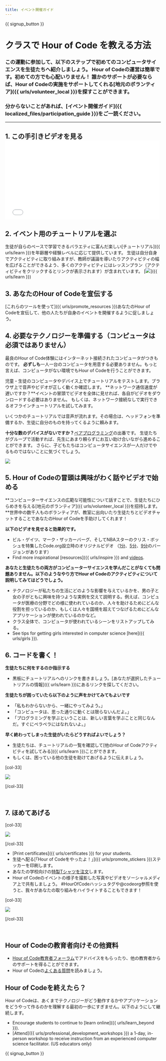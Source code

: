 ```yaml
---
title: イベント開催ガイド
---
```


{{ signup_button }}

# クラスで Hour of Code を教える方法

### この運動に参加して、以下のステップで初めてのコンピュータサイエンスを生徒たちへ紹介しましょう。 Hour of Codeの運営は簡単です。初めての方でも心配いりません！ 誰かのサポートが必要ならば、Hour of Codeの実施をサポートしてくれる[地元のボランティア]({{ urls/volunteer_local }})を探すことができます。

### 分からないことがあれば、[イベント開催ガイド]({{ localized_files/participation_guide }})をご一読ください。

* * *

## 1. この手引きビデオを見る <iframe width="500" height="255" src="//www.youtube.com/embed/SrnvvWDm73k" frameborder="0" allowfullscreen mark="crwd-mark"></iframe> 

## 2. イベント用のチュートリアルを選ぶ

生徒が自らのペースで学習できるバラエティに富んだ楽しい[チュートリアル]({{ urls/learn }})を年齢層や経験レベルに応じて提供しています。 生徒は自分自身でアクティビティに取り組みますが、教師が議論を導いたりアクティビティの幅を広げることができるよう、多くのアクティビティにはレッスンプラン（アクティビティをクリックするとリンクが表示されます）が含まれています。 [![](/images/fit-700/tutorials.png)]({{ urls/learn }})

## 3. あなたのHour of Codeを宣伝する

[これらのツールを使って]({{ urls/promote_resources }})あなたのHour of Codeを宣伝して、他の人たちが自身のイベントを開催するように促しましょう。

## 4. 必要なテクノロジーを準備する（コンピュータは必須ではありません）

最良のHour of Code体験にはインターネット接続されたコンピュータがつきものです。 **必ずしも**一人一台のコンピュータを用意する必要ありません。もっと言えば、コンピュータがない環境でもHour of Codeを行うことができます。

児童・生徒のコンピュータやデバイス上でチュートリアルをテストします。ブラウザ上で音声やビデオが正しく動くか確認します。 **ネットワーク通信速度が遅いですか？**イベントの冒頭でビデオを全体に見せれば、各自がビデオをダウンロードする必要はありません。 もしくは、ネットワーク接続なしで実行できるオフラインチュートリアルを試してみます。

いくつかのチュートリアルでは音声が流れます。その場合は、ヘッドフォンを準備するか、生徒に自分のものを持ってくるように頼みます。

**十分な数のデバイスがないですか？**[ペアプログラミング](https://www.youtube.com/watch?v=vgkahOzFH2Q)の出番です。 生徒たちがグループで活動すれば、先生にあまり頼らずにお互い助け合いながら進めることができます。 さらに、子どもたちはコンピュータサイエンスが一人だけでやるものではないことに気づくでしょう。

<img src="/images/fit-350/group_ipad.jpg" />

## 5. Hour of Codeの冒頭は興味がわく話やビデオで始める

**コンピューターサイエンスの広範な可能性について話すことで、生徒たちにひらめきを与える[地元のボランティア]({{ urls/volunteer_local }})を招待します。**世界中の数千人ものボランティアが、教室に出向いたり生徒たちとビデオチャットすることであなたのHour of Codeを手助けしてくれます！

**以下のビデオを見せると効果的です。**

- ビル・ゲイツ、マーク・ザッカーバーグ、そしてNBAスターのクリス・ボッシュを特集したCode.org設立時のオリジナルビデオ （[1分](https://www.youtube.com/watch?v=qYZF6oIZtfc)、[5分](https://www.youtube.com/watch?v=nKIu9yen5nc)、[9分](https://www.youtube.com/watch?v=dU1xS07N-FA)のバージョンがあります）
- Find more inspirational [resources]({{ urls/inspire }}) and [videos](https://www.youtube.com/playlist?list=PLzdnOPI1iJNfpD8i4Sx7U0y2MccnrNZuP).

**あなたと生徒たちの両方がコンピューターサイエンスを学んだことがなくても問題ありません。以下のようなやり方でHour of Codeのアクティビティについて説明してみてはどうでしょう。**

- テクノロジーが私たちの生活にどのような影響を与えているかを、男の子と女の子がともに興味を持つような実例を交えて説明する。例えば、コンピュータが医療の分野でどの様に使われているのか、人々を助けるためにどんな役割を担っているのか、もしくは人々を国境を超えてつなげるためにどんなアプリケーションが使われているのかなど。
- クラス全体で、コンピュータが使われているシーンをリストアップしてみる。
- See tips for getting girls interested in computer science [here]({{ urls/girls }}).

## 6. コードを書く！

**生徒たちに何をするのか指示する**

- 黒板にチュートリアルへのリンクを書きましょう。[あなたが選択したチュートリアルの情報]({{ urls/learn }})にあるリンクを探してください。

**生徒たちが困っていたら以下のように声をかけてみてもよいです**

- 「私もわからないから、一緒にやってみよう。」
- 「コンピュータは、思った通りに動くとは限らないんだよ。」
- 「プログラミングを学ぶということは、新しい言葉を学ぶことと同じなんだ。すぐにペラペラにはなれないよ。」

**早く終わってしまった生徒がいたらどうすればよいでしょう？**

- 生徒たちは、チュートリアルの一覧を確認して[他のHour of Codeアクティビティを試してみる]({{ urls/learn }})ことができます。
- もしくは、困っている他の生徒を助けてあげるように伝えましょう。

[col-33]

![](/images/fit-250/highschoolgirls.jpeg)

[/col-33]

<p style="clear:both">&nbsp;</p>

## 7. ほめてあげる

[col-33]

![](/images/fit-300/boy-certificate.jpg)

[/col-33]

- [Print certificates]({{ urls/certificates }}) for your students.
- 生徒へ配る[「Hour of Codeをやったよ！」]({{ urls/promote_stickers }})ステッカーを印刷します。
- あなたの学校向けの[特製Tシャツを注文](http://blog.code.org/post/132608499493/hour-of-code-shirts-and-more)します。
- Hour of Codeのイベントの様子を撮影した写真やビデオをソーシャルメディア上で共有しましょう。 #HourOfCodeハッシュタグや@codeorg参照を使うと、我々があなたの取り組みをハイライトすることもできます！

[col-33]

![](/images/fit-260/highlight-certificates.jpg)

[/col-33]

<p style="clear:both">&nbsp;</p>

## Hour of Codeの教育者向けその他資料

- [Hour of Code教育者フォーラム](http://forum.code.org/c/plc/hour-of-code)でアドバイスをもらったり、他の教育者からのサポートを得ることができます。
- Hour of Codeの[よくある質問](https://help.edraak.org/hc/en-us/categories/200147083-Hour-of-Code)を読みましょう。

## Hour of Codeを終えたら？

Hour of Codeは、あくまでテクノロジーがどう動作するかやアプリケーションをどうやって作るのかを理解する最初の一歩にすぎません。以下のようにして継続します。

- Encourage students to continue to [learn online]({{ urls/learn_beyond }}).
- [Attend]({{ urls/professional_development_workshops }}) a 1-day, in-person workshop to receive instruction from an experienced computer science facilitator. (US educators only)

{{ signup_button }}